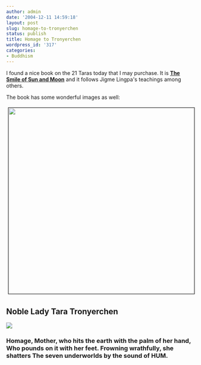 ```yaml
---
author: admin
date: '2004-12-11 14:59:18'
layout: post
slug: homage-to-tronyerchen
status: publish
title: Homage to Tronyerchen
wordpress_id: '317'
categories:
- Buddhism
---
```

I found a nice book on the 21 Taras today that I may purchase. It is <strong><a href="http://www.skydancerpress.com/index.php?option=content&amp;task=view&amp;id=11&amp;Itemid=30">The Smile of Sun and Moon</a></strong> and it follows Jigme Lingpa's teachings among others.

The book has some wonderful images as well:
<p align="center"><img src="http://www.arcanology.com/images/14pic.jpg" border="1" height="500" hspace="5" vspace="5" /></p>

<p align="center">
<h2>Noble Lady Tara Tronyerchen</h2>
<img src="http://www.zhangzhung.net/lj/14tib.gif" />

<p align="center">
<h3>Homage, Mother, who hits the earth
with the palm of her hand,
Who pounds on it with her feet.
Frowning wrathfully, she shatters
The seven underworlds by the sound of HUM.</h3>
